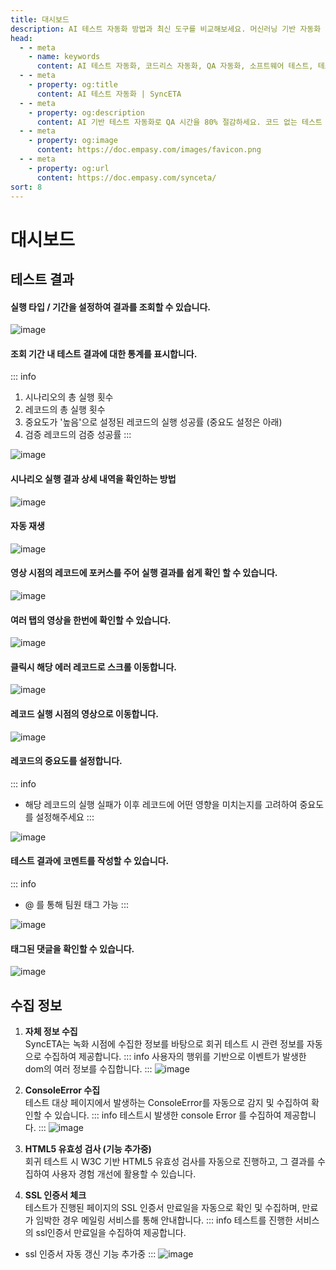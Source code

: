 ```yaml
---
title: 대시보드
description: AI 테스트 자동화 방법과 최신 도구를 비교해보세요. 머신러닝 기반 자동화 테스트로 QA 효율성을 높이는 방법을 알아봅니다.
head:
  - - meta
    - name: keywords
      content: AI 테스트 자동화, 코드리스 자동화, QA 자동화, 소프트웨어 테스트, 테스트 시나리오 생성, 코드리스 테스트, 자연어 테스트, 테스트 자동화 도구, 테스트 자동화 플랫폼, 테스트 효율화, Playwright , Selenium , QAOps, TestOps, Shift-Left 테스트, Shift‑Right 테스트
  - - meta
    - property: og:title
      content: AI 테스트 자동화 | SyncETA
  - - meta
    - property: og:description
      content: AI 기반 테스트 자동화로 QA 시간을 80% 절감하세요. 코드 없는 테스트 생성, 자연어 시나리오 작성, 다양한 플랫폼 지원으로 QA의 새로운 기준을 제시합니다.
  - - meta
    - property: og:image
      content: https://doc.empasy.com/images/favicon.png
  - - meta
    - property: og:url
      content: https://doc.empasy.com/synceta/
sort: 8
---
```


# 대시보드

## 테스트 결과

#### 실행 타입 / 기간을 설정하여 결과를 조회할 수 있습니다.

![image](./image/dashboard/main.png)

#### 조회 기간 내 테스트 결과에 대한 통계를 표시합니다.

::: info

1. 시나리오의 총 실행 횟수
2. 레코드의 총 실행 횟수
3. 중요도가 '높음'으로 설정된 레코드의 실행 성공률 (중요도 설정은 아래)
4. 검증 레코드의 검증 성공률
   :::

![image](./image/dashboard/total.png)

#### 시나리오 실행 결과 상세 내역을 확인하는 방법

![image](./image/dashboard/row_detail.png)

#### 자동 재생

![image](./image/dashboard/auto_play.png)

#### 영상 시점의 레코드에 포커스를 주어 실행 결과를 쉽게 확인 할 수 있습니다.

![image](./image/dashboard/auto_play2.png)

#### 여러 탭의 영상을 한번에 확인할 수 있습니다.

![image](./image/dashboard/open1111.png)

#### 클릭시 해당 에러 레코드로 스크롤 이동합니다.

![image](./image/dashboard/move.png)

#### 레코드 실행 시점의 영상으로 이동합니다.

![image](./image/dashboard/move_video.png)

#### 레코드의 중요도를 설정합니다.

::: info

- 해당 레코드의 실행 실패가 이후 레코드에 어떤 영향을 미치는지를 고려하여 중요도를 설정해주세요
  :::

![image](./image/dashboard/weight.png)

#### 테스트 결과에 코멘트를 작성할 수 있습니다.

::: info

- @ 를 통해 팀원 태그 가능
  :::

![image](./image/dashboard/comment.png)

#### 태그된 댓글을 확인할 수 있습니다.

![image](./image/dashboard/mention.png)

## 수집 정보

1. **자체 정보 수집**  
    SyncETA는 녹화 시점에 수집한 정보를 바탕으로 회귀 테스트 시 관련 정보를 자동으로 수집하여 제공합니다.
   ::: info
   사용자의 행위를 기반으로 이벤트가 발생한 dom의 여러 정보를 수집합니다.
   :::
   ![image](./image/dashboard/select_dom.png)
2. **ConsoleError 수집**  
    테스트 대상 페이지에서 발생하는 ConsoleError를 자동으로 감지 및 수집하여 확인할 수 있습니다.
   ::: info
   테스트시 발생한 console Error 를 수집하여 제공합니다.
   :::
   ![image](./image/dashboard/console_err.png)

3. **HTML5 유효성 검사 (기능 추가중)**  
   회귀 테스트 시 W3C 기반 HTML5 유효성 검사를 자동으로 진행하고, 그 결과를 수집하여 사용자 경험 개선에 활용할 수 있습니다.

4. **SSL 인증서 체크**  
    테스트가 진행된 페이지의 SSL 인증서 만료일을 자동으로 확인 및 수집하며, 만료가 임박한 경우 메일링 서비스를 통해 안내합니다.
   ::: info
   테스트를 진행한 서비스의 ssl인증서 만료일을 수집하여 제공합니다.

- ssl 인증서 자동 갱신 기능 추가중
  :::
  ![image](./image/dashboard/ssl.png)
